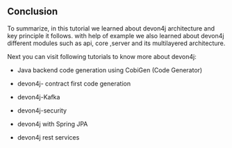 
#
## Conclusion

To summarize, in this tutorial we learned about devon4j architecture and key principle it follows. with help of example we also learned about devon4j different modules such as api, core ,server and its multilayered architecture.

Next you can visit following tutorials to know more about devon4j:
 
* Java backend code generation using CobiGen (Code Generator)
 
* devon4j- contract first code generation
 
* devon4j-Kafka
 
* devon4j-security
 
* devon4j with Spring JPA
 
* devon4j rest services
 
